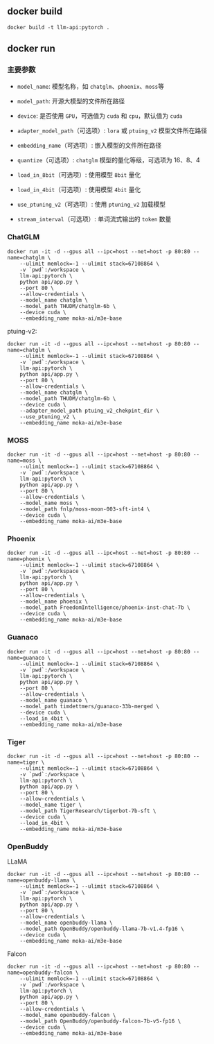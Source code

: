 ## docker build

```shell
docker build -t llm-api:pytorch .
```

## docker run

### 主要参数

+ `model_name`: 模型名称，如 `chatglm`、`phoenix`、`moss`等

+ `model_path`: 开源大模型的文件所在路径

+ `device`: 是否使用 `GPU`，可选值为 `cuda` 和 `cpu`，默认值为 `cuda`

+ `adapter_model_path`（可选项）: `lora` 或 `ptuing_v2` 模型文件所在路径

+ `embedding_name`（可选项）: 嵌入模型的文件所在路径

+ `quantize`（可选项）: `chatglm` 模型的量化等级，可选项为 16、8、4

+ `load_in_8bit`（可选项）: 使用模型 `8bit` 量化

+ `load_in_4bit`（可选项）: 使用模型 `4bit` 量化

+ `use_ptuning_v2`（可选项）: 使用 `ptuning_v2` 加载模型

+ `stream_interval`（可选项）: 单词流式输出的 `token` 数量


### ChatGLM

```shell
docker run -it -d --gpus all --ipc=host --net=host -p 80:80 --name=chatglm \
    --ulimit memlock=-1 --ulimit stack=67108864 \
    -v `pwd`:/workspace \
    llm-api:pytorch \
    python api/app.py \
    --port 80 \
    --allow-credentials \
    --model_name chatglm \
    --model_path THUDM/chatglm-6b \
    --device cuda \
    --embedding_name moka-ai/m3e-base
```

ptuing-v2:

```shell
docker run -it -d --gpus all --ipc=host --net=host -p 80:80 --name=chatglm \
    --ulimit memlock=-1 --ulimit stack=67108864 \
    -v `pwd`:/workspace \
    llm-api:pytorch \
    python api/app.py \
    --port 80 \
    --allow-credentials \
    --model_name chatglm \
    --model_path THUDM/chatglm-6b \
    --device cuda \
    --adapter_model_path ptuing_v2_chekpint_dir \
    --use_ptuning_v2 \
    --embedding_name moka-ai/m3e-base
```

### MOSS

```shell
docker run -it -d --gpus all --ipc=host --net=host -p 80:80 --name=moss \
    --ulimit memlock=-1 --ulimit stack=67108864 \
    -v `pwd`:/workspace \
    llm-api:pytorch \
    python api/app.py \
    --port 80 \
    --allow-credentials \
    --model_name moss \
    --model_path fnlp/moss-moon-003-sft-int4 \
    --device cuda \
    --embedding_name moka-ai/m3e-base
```

### Phoenix

```shell
docker run -it -d --gpus all --ipc=host --net=host -p 80:80 --name=phoenix \
    --ulimit memlock=-1 --ulimit stack=67108864 \
    -v `pwd`:/workspace \
    llm-api:pytorch \
    python api/app.py \
    --port 80 \
    --allow-credentials \
    --model_name phoenix \
    --model_path FreedomIntelligence/phoenix-inst-chat-7b \
    --device cuda \
    --embedding_name moka-ai/m3e-base
```

### Guanaco

```shell
docker run -it -d --gpus all --ipc=host --net=host -p 80:80 --name=guanaco \
    --ulimit memlock=-1 --ulimit stack=67108864 \
    -v `pwd`:/workspace \
    llm-api:pytorch \
    python api/app.py \
    --port 80 \
    --allow-credentials \
    --model_name guanaco \
    --model_path timdettmers/guanaco-33b-merged \
    --device cuda \
    --load_in_4bit \
    --embedding_name moka-ai/m3e-base
```

### Tiger

```shell
docker run -it -d --gpus all --ipc=host --net=host -p 80:80 --name=tiger \
    --ulimit memlock=-1 --ulimit stack=67108864 \
    -v `pwd`:/workspace \
    llm-api:pytorch \
    python api/app.py \
    --port 80 \
    --allow-credentials \
    --model_name tiger \
    --model_path TigerResearch/tigerbot-7b-sft \
    --device cuda \
    --load_in_4bit \
    --embedding_name moka-ai/m3e-base
```

### OpenBuddy

LLaMA

```shell
docker run -it -d --gpus all --ipc=host --net=host -p 80:80 --name=openbuddy-llama \
    --ulimit memlock=-1 --ulimit stack=67108864 \
    -v `pwd`:/workspace \
    llm-api:pytorch \
    python api/app.py \
    --port 80 \
    --allow-credentials \
    --model_name openbuddy-llama \
    --model_path OpenBuddy/openbuddy-llama-7b-v1.4-fp16 \
    --device cuda \
    --embedding_name moka-ai/m3e-base
```

Falcon

```shell
docker run -it -d --gpus all --ipc=host --net=host -p 80:80 --name=openbuddy-falcon \
    --ulimit memlock=-1 --ulimit stack=67108864 \
    -v `pwd`:/workspace \
    llm-api:pytorch \
    python api/app.py \
    --port 80 \
    --allow-credentials \
    --model_name openbuddy-falcon \
    --model_path OpenBuddy/openbuddy-falcon-7b-v5-fp16 \
    --device cuda \
    --embedding_name moka-ai/m3e-base
```
